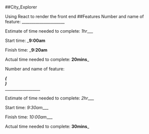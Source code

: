 ##City_Explorer

Using React to render the front end
##Features
Number and name of feature: _____<App>___________________________

Estimate of time needed to complete: _1hr____

Start time: ___9:00am__

Finish time: ___9:20am__

Actual time needed to complete: __20mins___




Number and name of feature: _______<Main>(<Search><Map><Results>)_________________________

Estimate of time needed to complete: _2hr____

Start time: _9:30am____

Finish time: _10:00am____

Actual time needed to complete: __30mins___

